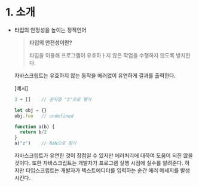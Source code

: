 # 1. 소개

- 타입의 안정성을 높이는 정적언어

  > **타입의 안전성이란?**
  >
  > 타입을 이용해 프로그램이 유효하ㅏ지 않은 작업을 수행하지 않도록 방지한다.

  자바스크립트는 유효하지 않는 동작을 에러없이 유연하게 결과를 출력한다.

  [예시]

  ```js
  3 + []	// 문자열 "3"으로 평가
  
  let obj = {}
  obj.foo	// undefined
  
  function a(b) {
    return b/2
  }
  a("z")	// NaN으로 평가
  ```

  자바스크립트가 유연한 것이 장점일 수 있지만 에러처리에 대하여 도움이 되진 않을 것이다. 또한 자바스크립트는 개발자가 프로그램 실행 시점에 실수를 알려준다. 하지만 타입스크립트는 개발자가 텍스트에디터를 입력하는 순간 에러 메세지를 발생시킨다.

  

  

  

  